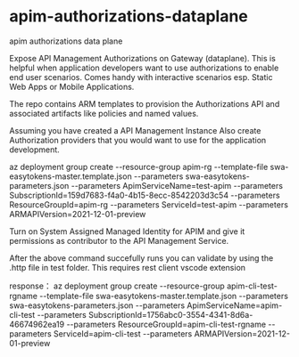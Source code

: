 # apim-authorizations-dataplane
apim authorizations data plane

Expose API Management Authorizations on Gateway (dataplane). This is helpful when application developers want to use authorizations to enable end user scenarios. 
Comes handy with interactive scenarios esp. Static Web Apps or Mobile Applications.


The repo contains ARM templates to provision the Authorizations API and associated artifacts like policies and named values.

Assuming you have created a API Management Instance
Also create Authorization providers that you would want to use for the application development.

az deployment group create --resource-group apim-rg --template-file swa-easytokens-master.template.json --parameters swa-easytokens-parameters.json --parameters ApimServiceName=test-apim --parameters SubscriptionId=159d7683-f4a0-4b15-8ecc-8542203d3c54 --parameters ResourceGroupId=apim-rg --parameters ServiceId=test-apim --parameters ARMAPIVersion=2021-12-01-preview

Turn on System Assigned Managed Identity for APIM and give it permissions as contributor to the API Management Service. 

After the above command succefully runs you can validate by using the .http file in test folder. This requires rest client vscode extension


response：
az deployment group create --resource-group apim-cli-test-rgname --template-file swa-easytokens-master.template.json --parameters swa-easytokens-parameters.json --parameters ApimServiceName=apim-cli-test --parameters SubscriptionId=1756abc0-3554-4341-8d6a-46674962ea19 --parameters ResourceGroupId=apim-cli-test-rgname --parameters ServiceId=apim-cli-test --parameters ARMAPIVersion=2021-12-01-preview

